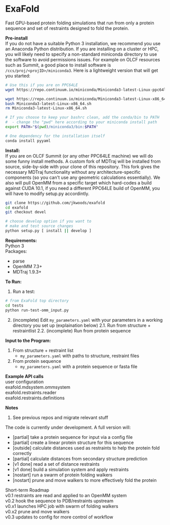 
# ExaFold

Fast GPU-based protein folding simulations that run from only a protein sequence and set of restraints designed to fold the protein.

**Pre-install**<br />
If you do not have a suitable Python 3 installation, we recommend you use an Anaconda Python distribution.
If you are installing on a cluster or HPC, you will likely need to specify a non-standard miniconda
directory to use the software to avoid permissions issues. For example on OLCF resources such as Summit,
a good place to install software is `/ccs/proj/<projID>/miniconda3`.
Here is a lightweight version that will get you started:
```bash
# Use this if you are on PPC64LE
wget https://repo.continuum.io/miniconda/Miniconda3-latest-Linux-ppc64le.sh
```

```bash
wget https://repo.continuum.io/miniconda/Miniconda3-latest-Linux-x86_64.sh
bash Miniconda3-latest-Linux-x86_64.sh
rm Miniconda3-latest-Linux-x86_64.sh

# If you choose to keep your bashrc clean, add the conda/bin to PATH
#  - change the "pwd" here according to your miniconda install path
export PATH="$(pwd)/miniconda3/bin:$PATH"

# One dependency for the installation itself
conda install pyyaml
```

**Install:**<br />
If you are on OLCF Summit (or any other PPC64LE machine) we will do some funny install methods. A custom fork of 
MDTraj will be installed from source, side-by-side with your clone of this repository. This fork gives the
necessary MDTraj functionality without any architecture-specific components (so you can't use any geometric
calculations essentially). We also will pull OpenMM from a specific target which hard-codes a build against
CUDA 10.1, if you need a different PPC64LE build of OpenMM, you will have to modify setup.py accordintly.
```bash
git clone https://github.com/jkwoods/exafold
cd exafold
git checkout devel

# choose develop option if you want to
# make and test source changes
python setup.py [ install || develop ]
```

**Requirements:**<br />
Python 3<br />
Packages:
 - parse
 - OpenMM 7.3+
 - MDTraj 1.9.3+

**To Run:**
1. Run a test:
```bash
# from ExaFold top directory
cd tests
python run-test-omm_input.py
```
2. (incomplete) Edit `my_parameters.yaml` with your parameters in a working directory you set up (explaination below)
2.1. Run from structure + restraintlist
2.2. (incomplete) Run from protein sequence

**Input to the Program:**
1. From structure + restraint list
   - `my_parameters.yaml` with paths to structure, restraint files
2. From protein sequence
   - `my_parameters.yaml` with a protein sequence or fasta file

**Example API calls**<br />
user configuration<br />
exafold.mdsystem.ommsystem<br />
exafold.restraints.reader<br />
exafold.restraints.definitions<br />

**Notes**
1. See previous repos and migrate relevant stuff

The code is currently under development. A full version will:
  - [partial] take a protein sequence for input via a config file
  - [partial] create a linear protein structure for this sequence
  - [outside] calculate distances used as restraints to help the protein fold correctly
  - [partial] calculate distances from secondary structure prediction
  - [v1 done] read a set of distance restraints
  - [v1 done] build a simulation system and apply restraints
  - [nostart] run a swarm of protein folding walkers
  - [nostart] prune and move walkers to more effectively fold the protein

Short-term Roadmap<br />
v0.1  restraints are read and applied to an OpenMM system<br />
v0.2  hook the sequence to PDB/restraints upstream<br />
v0.x1 launches HPC job with swarm of folding walkers<br />
v0.x2 prune and move walkers<br />
v0.3  updates to config for more control of workflow<br />
